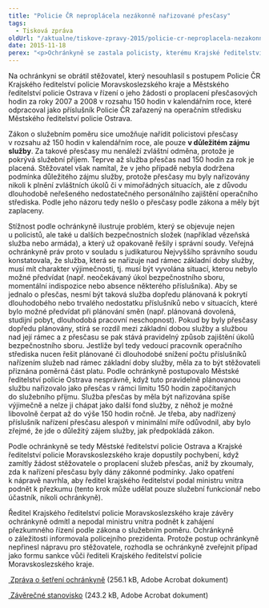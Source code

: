 ```yaml
---
title: "Policie ČR neproplácela nezákonně nařizované přesčasy"
tags:
  - Tisková zpráva
oldUrl: "/aktualne/tiskove-zpravy-2015/policie-cr-neproplacela-nezakonne-narizovane-prescasy"
date: 2015-11-18
perex: "<p>Ochránkyně se zastala policisty, kterému Krajské ředitelství policie Moravskoslezského kraje zamítlo žádost o proplacení nezákonně nařizovaných přesčasů. Policistovi byly z důvodu podstavu příslušníků střediska dva roky nařizovány přesčasové služby. Nebyly ale zaplaceny s odůvodněním, že je pokryl služební příjem. Podle ochránkyně byla přesčasová služba nařizována v rozporu se zákonem a judikaturou správních soudů a měla být zaplacena.</p>"
---
```


<!-- imported from the old website -->

<p>Na ochránkyni se obrátil stěžovatel, který nesouhlasil s postupem Policie ČR Krajského ředitelství policie Moravskoslezského kraje a Městského ředitelství policie Ostrava v řízení o jeho žádosti o proplacení přesčasových hodin za roky 2007 a 2008 v rozsahu 150 hodin v kalendářním roce, které odpracoval jako příslušník Policie ČR zařazený na operačním středisku Městského ředitelství policie Ostrava. </p> <p>Zákon o služebním poměru sice umožňuje nařídit policistovi přesčasy v rozsahu až 150 hodin v kalendářním roce, ale pouze <b>v důležitém zájmu služby</b>. Za takové přesčasy mu nenáleží zvláštní odměna, protože je pokrývá služební příjem. Teprve až služba přesčas nad 150 hodin za rok je placená. Stěžovatel však namítal, že v jeho případě nebyla dodržena podmínka důležitého zájmu služby, protože přesčasy mu byly nařizovány nikoli k plnění zvláštních úkolů či v mimořádných situacích, ale z důvodu dlouhodobě neřešeného nedostatečného personálního zajištění operačního střediska. Podle jeho názoru tedy nešlo o přesčasy podle zákona a měly být zaplaceny.</p> <p>Stížnost podle ochránkyně ilustruje problém, který se objevuje nejen u policistů, ale také u dalších bezpečnostních složek (například vězeňská služba nebo armáda), a který už opakovaně řešily i správní soudy. Veřejná ochránkyně práv proto v souladu s judikaturou Nejvyššího správního soudu konstatovala, že služba, která se nařizuje nad rámec základní doby služby, musí mít charakter výjimečnosti, tj. musí být vyvolána situací, kterou nebylo možné předvídat (např. neočekávaný úkol bezpečnostního sboru, momentální indispozice nebo absence některého příslušníka). Aby se jednalo o přesčas, nesmí být taková služba dopředu plánovaná k pokrytí dlouhodobého nebo trvalého nedostatku příslušníků nebo v situacích, které bylo možné předvídat při plánování směn (např. plánovaná dovolená, studijní pobyt, dlouhodobá pracovní neschopnost). Pokud by byly přesčasy dopředu plánovány, stírá se rozdíl mezi základní dobou služby a službou nad její rámec a z přesčasu se pak stává pravidelný způsob zajištění úkolů bezpečnostního sboru. Jestliže byl tedy vedoucí pracovník operačního střediska nucen řešit plánované či dlouhodobé snížení počtu příslušníků nařízením služeb nad rámec základní doby služby, měla za to být stěžovateli přiznána poměrná část platu. Podle ochránkyně postupovalo Městské ředitelství policie Ostrava nesprávně, když tuto pravidelně plánovanou službu nařizovalo jako přesčas v rámci limitu 150 hodin započítaných do služebního příjmu. Služba přesčas by měla být nařizována spíše výjimečně a nelze ji chápat jako další fond služby, z něhož je možné libovolně čerpat až do výše 150 hodin ročně. Je třeba, aby nadřízený příslušník nařízení přesčasu alespoň v minimální míře odůvodnil, aby bylo zřejmé, že jde o důležitý zájem služby, jak předpokládá zákon.</p> <p>Podle ochránkyně se tedy Městské ředitelství policie Ostrava a Krajské ředitelství policie Moravskoslezského kraje dopustily pochybení, když zamítly žádost stěžovatele o proplacení služeb přesčas, aniž by zkoumaly, zda k nařízení přesčasu byly dány zákonné podmínky. Jako opatření k nápravě navrhla, aby ředitel krajského ředitelství podal ministru vnitra podnět k přezkumu (tento krok může udělat pouze služební funkcionář nebo účastník, nikoli ochránkyně).</p><p> Ředitel Krajského ředitelství policie Moravskoslezského kraje závěry ochránkyně odmítl a nepodal ministru vnitra podnět k zahájení přezkumného řízení podle zákona o služebním poměru. Ochránkyně o záležitosti informovala policejního prezidenta. Protože postup ochránkyně nepřinesl nápravu pro stěžovatele, rozhodla se ochránkyně zveřejnit případ jako formu sankce vůči řediteli Krajského ředitelství policie Moravskoslezského kraje.</p><p><a title="Otevření do nového okna" href="/uploads-import/STANOVISKA/Sluzebni_pomery/4159-14-IK-ZZ.pdf" target="_blank"><img alt="" src="https://www.ochrance.cz/typo3/ext/od_linkdesc/icons/pdf.gif" class="od_linkdesc_icon" /> Zpráva o šetření ochránkyně</a> (256.1 kB, Adobe Acrobat dokument)</p><p><a title="Otevření do nového okna" href="/uploads-import/STANOVISKA/Sluzebni_pomery/4159-14-IK-ZSO.pdf" target="_blank"><img alt="" src="https://www.ochrance.cz/typo3/ext/od_linkdesc/icons/pdf.gif" class="od_linkdesc_icon" /> Závěrečné stanovisko</a> (243.2 kB, Adobe Acrobat dokument)</p>
